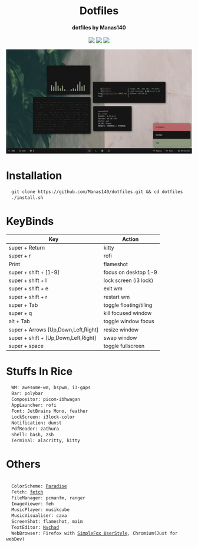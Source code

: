 <h1 align="center">Dotfiles</h1>
<h4 align="center">dotfiles by Manas140</h4>

<p align="center">
    <a href="https://github.com/Manas140/dotfiles/stargazers"><img src="https://img.shields.io/github/stars/Manas140/dotfiles?colorA=151515&colorB=8C977D&style=for-the-badge&logo=starship"></a>
    <a href="https://github.com/Manas140/dotfiles/issues"><img src="https://img.shields.io/github/issues/Manas140/dotfiles?colorA=151515&colorB=B66467&style=for-the-badge&logo=bugatti"></a>
    <a href="https://github.com/Manas140/dotfiles/network/members"><img src="https://img.shields.io/github/forks/Manas140/dotfiles?colorA=151515&colorB=8DA3B9&style=for-the-badge&logo=github"></a>
</p>

<p align="center">
  <img src="preview/preview.gif"> 
</p>

# Installation
```
  git clone https://github.com/Manas140/dotfiles.git && cd dotfiles
  ./install.sh 
```

# KeyBinds
| Key | Action|
| ----- | ----- |
| super + Return | kitty |
| super + r | rofi |
| Print | flameshot |
| super + shift + [1-9] | focus on desktop 1-9 |
| super + shift + l | lock screen (i3 lock) |
| super + shift + e | exit wm |
| super + shift + r | restart wm |
| super + Tab | toggle floating/tiling |
| super + q | kill focused window |
| alt + Tab | toggle window focus |
| super + Arrows [Up,Down,Left,Right] | resize window |
| super + shift + [Up,Down,Left,Right] | swap window |
| super + space | toggle fullscreen |

# Stuffs In Rice
```
  WM: awesome-wm, bspwm, i3-gaps  
  Bar: polybar
  Compositor: picom-ibhwagan
  AppLauncher: rofi
  Font: JetBrains Mono, feather
  LockScreen: i3lock-color
  Notification: dunst
  PdfReader: zathura
  Shell: bash, zsh
  Terminal: alacritty, kitty
```

# Others
<pre><code>  
  ColorScheme: <a href="https://github.com/Manas140/paradise">Paradise</a>
  Fetch: <a href="https://github.com/Manas140/fetch">fetch</a>
  FileManager: pcmanfm, ranger
  ImageViewer: feh
  MusicPlayer: musikcube
  MusicVisualiser: cava
  ScreenShot: flameshot, maim
  TextEditor: <a href="https://github.com/Nvchad">Nvchad</a>
  WebBrowser: Firefox with <a href="https://github.com/migueravila/SimpleFox">SimpleFox UserStyle</a>, Chromium(Just for webDev)
</code></pre>
